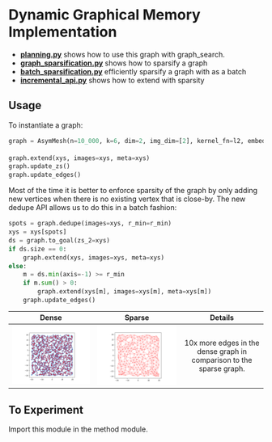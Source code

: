 # Dynamic Graphical Memory Implementation

- [**planning.py**](./sg_specs/planning.md) shows how to use this graph with graph_search.
- [**graph_sparsification.py**](./sg_specs/graph_sparsification.md) shows how to sparsify a graph
- [**batch_sparsification.py**](./sg_specs/batch_sparsification.md)  efficiently sparsify a graph with as a batch
- [**incremental_api.py**](./specs/incremental_api.md) shows how to extend with sparsity

## Usage

To instantiate a graph:

```python
graph = AsymMesh(n=10_000, k=6, dim=2, img_dim=[2], kernel_fn=l2, embed_fn=id2D, d_max=20)

graph.extend(xys, images=xys, meta=xys)
graph.update_zs()
graph.update_edges()
```

Most of the time it is better to enforce sparsity of the graph by only adding new vertices when there is no existing vertex that is close-by. The new dedupe API allows us to do this in a batch fashion:

```python
spots = graph.dedupe(images=xys, r_min=r_min)
xys = xys[spots]
ds = graph.to_goal(zs_2=xys)
if ds.size == 0:
    graph.extend(xys, images=xys, meta=xys)
else:
    m = ds.min(axis=-1) >= r_min
    if m.sum() > 0:
        graph.extend(xys[m], images=xys[m], meta=xys[m])
    graph.update_edges()
```

|                  Dense                   |            Sparse            |                           Details                            |
| :--------------------------------------: | :--------------------------: | :----------------------------------------------------------: |
| ![dense_graph](figures/random_graph.png) | ![](figures/batch_graph.png) | 10x more edges in the dense graph in comparison to the sparse graph. |

## To Experiment

Import this module in the method module.